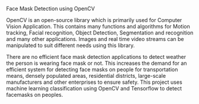 Face Mask Detection using OpenCV

OpenCV is an open-source library which is primarily used for Computer Vision Application. This contains many functions and algorithms for Motion tracking, Facial recognition, Object Detection, Segmentation and recognition and many other applications. Images and real time video streams can be manipulated to suit different needs using this library.

There are no efficient face mask detection applications to detect weather the person is wearing face mask or not. This increases the demand for an efficient system for detecting face masks on people for transportation means, densely populated areas, residential districts, large-scale manufacturers and other enterprises to ensure safety. This project uses machine learning classification using OpenCV and Tensorflow to detect facemasks on peoples.

